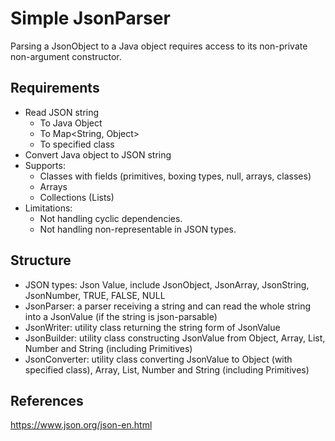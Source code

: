 # Simple JsonParser
Parsing a JsonObject to a Java object requires access to its non-private non-argument constructor.
## Requirements
- Read JSON string
  - To Java Object
  - To Map<String, Object>
  - To specified class
- Convert Java object to JSON string
- Supports:
  - Classes with fields (primitives, boxing types, null, arrays, classes)
  - Arrays
  - Collections (Lists)
- Limitations:
  - Not handling cyclic dependencies.
  - Not handling non-representable in JSON types. 
    
## Structure
- JSON types: Json Value, include JsonObject, JsonArray, JsonString, JsonNumber, TRUE, FALSE, NULL
- JsonParser: a parser receiving a string and can read the whole string into a JsonValue (if the string is json-parsable)
- JsonWriter: utility class returning the string form of JsonValue 
- JsonBuilder: utility class constructing JsonValue from Object, Array, List, Number and String (including Primitives)
- JsonConverter: utility class converting JsonValue to Object (with specified class), Array, List, Number and String (including Primitives)
## References
https://www.json.org/json-en.html
